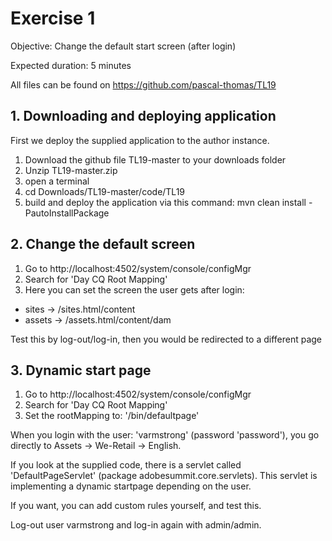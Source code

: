 # Exercise 1

Objective: Change the default start screen (after login)

Expected duration: 5 minutes

All files can be found on
https://github.com/pascal-thomas/TL19

## 1. Downloading and deploying application

First we deploy the supplied application to the author instance.
1. Download the github file TL19-master to your downloads folder
2. Unzip TL19-master.zip
3. open a terminal
4. cd Downloads/TL19-master/code/TL19
5. build and deploy the application via this command:  mvn clean install -PautoInstallPackage


## 2. Change the default screen

1. Go to http://localhost:4502/system/console/configMgr
2. Search for 'Day CQ Root Mapping'
3. Here you can set the screen the user gets after login:
- sites -> /sites.html/content
- assets -> /assets.html/content/dam

Test this by log-out/log-in, then you would be redirected to a different page

## 3. Dynamic start page

1. Go to http://localhost:4502/system/console/configMgr
2. Search for 'Day CQ Root Mapping'
3. Set the rootMapping to: '/bin/defaultpage'

When you login with the user: 'varmstrong' (password 'password'), you go directly to Assets -> We-Retail -> English.

If you look at the supplied code, there is a servlet called 'DefaultPageServlet' (package adobesummit.core.servlets).
This servlet is implementing a dynamic startpage depending on the user.

If you want, you can add custom rules yourself, and test this.

Log-out user varmstrong and log-in again with admin/admin.
